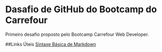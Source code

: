 # Dasafio de GitHub do Bootcamp do Carrefour
Primeiro desafio proposto pelo Bootcamp Carrefour Web Developer.

##Links Úteis
[Sintaxe Básica de Markdown](https://www.markdownguide.org/basic-syntax/)
